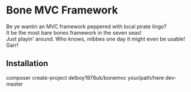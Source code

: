 Bone MVC Framework
==================
Be ye wantin an MVC framework peppered with local pirate lingo?<br />
It be the most bare bones framework in the seven seas!<br />
Just playin' around. Who knows, mibbes one day it might even be usable! Garr!<br />

Installation
------------
composer create-project delboy1978uk/bonemvc your/path/here dev-master
